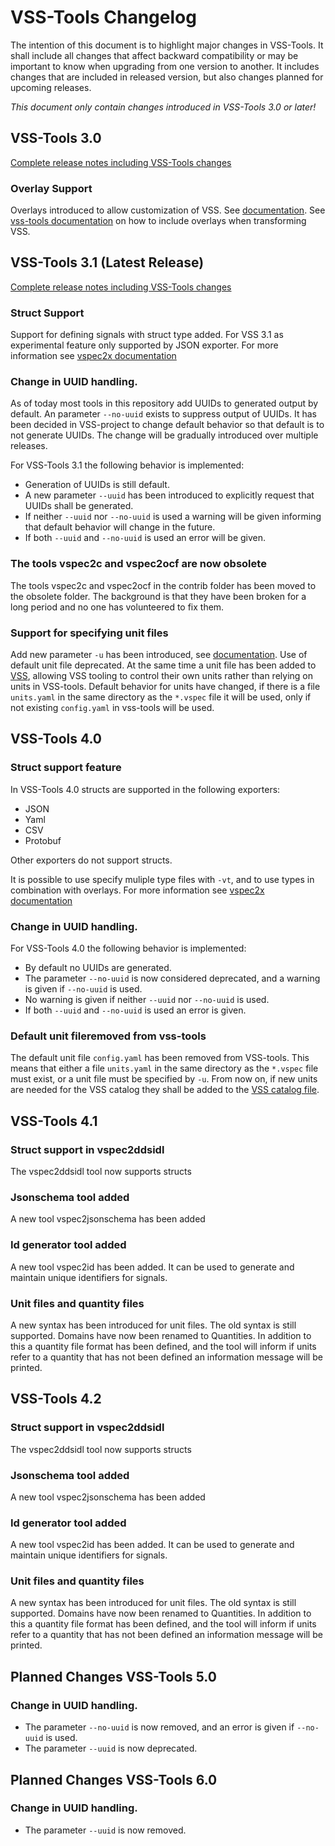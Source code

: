 # VSS-Tools Changelog

The intention of this document is to highlight major changes in VSS-Tools.
It shall include all changes that affect backward compatibility or may be important to know when upgrading from one version to another.
It includes changes that are included in released version, but also changes planned for upcoming releases.

*This document only contain changes introduced in VSS-Tools 3.0 or later!*



## VSS-Tools 3.0

[Complete release notes including VSS-Tools changes](https://github.com/COVESA/vehicle_signal_specification/releases/tag/v3.0)

### Overlay Support

Overlays introduced to allow customization of VSS. See [documentation](https://covesa.github.io/vehicle_signal_specification/rule_set/overlay/).
See [vss-tools documentation](https://github.com/COVESA/vss-tools/blob/master/docs/vspec2x.md) on how to include overlays when transforming VSS.

## VSS-Tools 3.1 (Latest Release)

[Complete release notes including VSS-Tools changes](https://github.com/COVESA/vehicle_signal_specification/releases/tag/v3.1)

### Struct Support

Support for defining signals with struct type added.
For VSS 3.1 as experimental feature only supported by JSON exporter.
For more information see [vspec2x documentation](docs/vspec2x.md)

### Change in UUID handling.

As of today most tools in this repository add UUIDs to generated output by default. An parameter `--no-uuid` exists to suppress output of UUIDs.
It has been decided in VSS-project to change default behavior so that default is to not generate UUIDs.
The change will be gradually introduced over multiple releases.

For VSS-Tools 3.1 the following behavior is implemented:

* Generation of UUIDs is still default.
* A new parameter `--uuid` has been introduced to explicitly request that UUIDs shall be generated.
* If neither `--uuid` nor `--no-uuid` is used a warning will be given informing that default behavior will change in the future.
* If both `--uuid` and `--no-uuid` is used an error will be given.

### The tools vspec2c and vspec2ocf are now obsolete

The tools vspec2c and vspec2ocf in the contrib folder has been moved to the obsolete folder.
The background is that they have been broken for a long period and no one has volunteered to fix them.

### Support for specifying unit files

Add new parameter `-u` has been introduced, see [documentation](https://github.com/COVESA/vss-tools/blob/master/docs/vspec2x.md#handling-of-units).
Use of default unit file deprecated.
At the same time a unit file has been added to [VSS](https://github.com/COVESA/vehicle_signal_specification/blob/master/spec/units.yaml),
allowing VSS tooling to control their own units rather than relying on units in VSS-tools.
Default behavior for units have changed, if there is a file `units.yaml` in the same directory as the `*.vspec`
file it will be used, only if not existing `config.yaml` in vss-tools will be used.

## VSS-Tools 4.0

### Struct support feature

In VSS-Tools 4.0 structs are supported in the following exporters:

* JSON
* Yaml
* CSV
* Protobuf

Other exporters do not support structs.

It is possible to use specify muliple type files with `-vt`, and to use types in combination with overlays.
For more information see [vspec2x documentation](docs/vspec2x.md)

### Change in UUID handling.

For VSS-Tools 4.0 the following behavior is implemented:

* By default no UUIDs are generated.
* The parameter `--no-uuid` is now considered deprecated, and a warning is given if `--no-uuid` is used.
* No warning is given if neither `--uuid` nor `--no-uuid` is used.
* If both `--uuid` and `--no-uuid` is used an error is given.

### Default unit fileremoved from vss-tools

The default unit file `config.yaml`
has been removed from VSS-tools. This means that either a file `units.yaml` in the same directory as the `*.vspec`
file must exist, or a unit file must be specified by `-u`.
From now on, if new units are needed for the VSS catalog they shall be added to the
[VSS catalog file](https://github.com/COVESA/vehicle_signal_specification/blob/master/spec/units.yaml).

## VSS-Tools 4.1

### Struct support in vspec2ddsidl

The vspec2ddsidl tool now supports structs

### Jsonschema tool added

A new tool vspec2jsonschema has been added

### Id generator tool added

A new tool vspec2id has been added. It can be used to generate and maintain unique identifiers for signals.

### Unit files and quantity files

A new syntax has been introduced for unit files. The old syntax is still supported.
Domains have now been renamed to Quantities.
In addition to this a quantity file format has been defined, and the tool will inform
if units refer to a quantity that has not been defined an information message will be printed.

## VSS-Tools 4.2

### Struct support in vspec2ddsidl

The vspec2ddsidl tool now supports structs

### Jsonschema tool added

A new tool vspec2jsonschema has been added

### Id generator tool added

A new tool vspec2id has been added. It can be used to generate and maintain unique identifiers for signals.

### Unit files and quantity files

A new syntax has been introduced for unit files. The old syntax is still supported.
Domains have now been renamed to Quantities.
In addition to this a quantity file format has been defined, and the tool will inform
if units refer to a quantity that has not been defined an information message will be printed.

## Planned Changes VSS-Tools 5.0

### Change in UUID handling.

* The parameter `--no-uuid` is now removed, and an error is given if `--no-uuid` is used.
* The parameter `--uuid` is now deprecated.

## Planned Changes VSS-Tools 6.0

### Change in UUID handling.

* The parameter `--uuid` is now removed.
